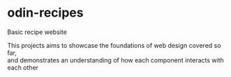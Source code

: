 # odin-recipes
Basic recipe website

This projects aims to showcase the foundations of web design covered so far,    
and demonstrates an understanding of how each component interacts with each
other